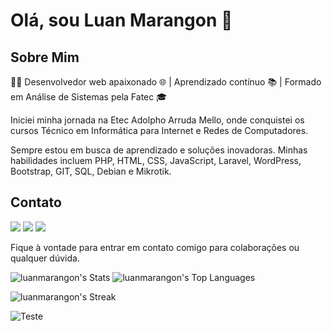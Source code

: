 


# Olá, sou Luan Marangon 👋

## Sobre Mim

👨‍💻 Desenvolvedor web apaixonado 🌐 | Aprendizado contínuo 📚 | Formado em Análise de Sistemas pela Fatec 🎓

Iniciei minha jornada na Etec Adolpho Arruda Mello, onde conquistei os cursos Técnico em Informática para Internet e Redes de Computadores.

Sempre estou em busca de aprendizado e soluções inovadoras. Minhas habilidades incluem PHP, HTML, CSS, JavaScript, Laravel, WordPress, Bootstrap, GIT, SQL, Debian e Mikrotik.


<!-- ## Projetos

- [Projeto 1](link_para_projeto_1): Breve descrição do projeto 1.
- [Projeto 2](link_para_projeto_2): Breve descrição do projeto 2.
- [Projeto 3](link_para_projeto_3): Breve descrição do projeto 3.

Confira meus outros projetos no meu [perfil do GitHub](https://github.com/luanmarangon). -->

## Contato

 <a href="https://www.linkedin.com/in/luan-marangon/" target="_blank"><img src="https://img.shields.io/badge/LinkedIn-0077B5?style=for-the-badge&logo=linkedin&logoColor=white" target="_blank"></a> 
 <a href="https://wa.me/5518997482397" target="_blank"><img src="https://img.shields.io/badge/WhatsApp-25D366?style=for-the-badge&logo=whatsapp&logoColor=white" target="_blank"></a>
 <a href="mailto:luanymarangon@gmail.com" target="_blank"><img src="https://img.shields.io/badge/Gmail-D14836?style=for-the-badge&logo=gmail&logoColor=white" target="_blank"></a>


Fique à vontade para entrar em contato comigo para colaborações ou qualquer dúvida.

<!-- ![Marangon GitHub stats](https://github-readme-stats.vercel.app/api?username=luanmarangon&show_icons=true&theme=vue-dark)
[![Top Langs](https://github-readme-stats.vercel.app/api/top-langs/?username=luanmarangon&layout=compact&theme=vue-dark)](https://github.com/anuraghazra/github-readme-stats) -->
<!-- [![Harlok's wakatime stats](https://github-readme-stats.vercel.app/api/wakatime?username=luanmarangon)](https://github.com/anuraghazra/github-readme-stats) -->


![luanmarangon's Stats](https://github-readme-stats.vercel.app/api?username=luanmarangon&theme=vue-dark&show_icons=true&hide_border=true&count_private=true)
![luanmarangon's Top Languages](https://github-readme-stats.vercel.app/api/top-langs/?username=luanmarangon&theme=vue-dark&show_icons=true&hide_border=true&layout=compact)

![luanmarangon's Streak](https://github-readme-streak-stats.herokuapp.com/?user=luanmarangon&theme=vue-dark&hide_border=true)

<!-- ![Snake animation](https://github.com/Pleiterson/Pleiterson/blob/output/github-contribution-grid-snake.svg) -->
![Teste](http://github-profile-summary-cards.vercel.app/api/cards/profile-details?username=luanmarangon&theme=dracula)

